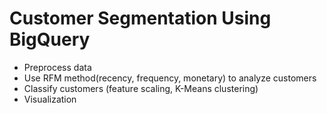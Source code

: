 # Customer Segmentation Using BigQuery

- Preprocess data
- Use RFM method(recency, frequency, monetary) to analyze customers
- Classify customers (feature scaling, K-Means clustering)
- Visualization
